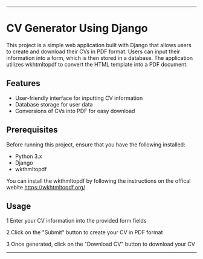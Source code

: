 
---

# CV Generator Using Django

This project is a simple web application built with Django that allows users to create and download their CVs in PDF format. Users can input their information into a form, which is then stored in a database. The application utilizes wkhtmltopdf to convert the HTML template into a PDF document.

## Features

- User-friendly interface for inputting CV information
- Database storage for user data
- Conversions of CVs into PDF for easy download


## Prerequisites

Before running this project, ensure that you have the following installed:

- Python 3.x
- Django
- wkthmltopdf

You can install the wkthmltopdf by following the instructions on the offical webite
https://wkhtmltopdf.org/
## Usage

1 Enter your CV information into the provided form fields

2 Click on the "Submit" button to create your CV in PDF format

3 Once generated, click on the "Download CV" button to download your CV

---


